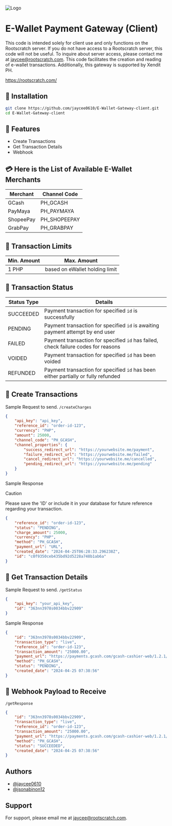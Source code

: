 
![Logo](https://repository-images.githubusercontent.com/795007219/f6c83903-f960-4812-9d99-e1adf7181c6d)


# E-Wallet Payment Gateway (Client)

This code is intended solely for client use and only functions on the Rootscratch server. If you do not have access to a Rootscratch server, this code will not be useful. To inquire about server access, please contact me at jaycee@rootscratch.com. This code facilitates the creation and reading of e-wallet transactions. Additionally, this gateway is supported by Xendit PH.

https://rootscratch.com/
## 🧬 Installation

```bash
git clone https://github.com/jaycee0610/E-Wallet-Gateway-client.git
cd E-Wallet-Gateway-client
```
    
## 🤖 Features

- Create Transactions
- Get Transaction Details
- Webhook



## 💳 Here is the List of Available E-Wallet Merchants
| Merchant | Channel Code                          |
|-------------------|--------------------------------------|
| GCash             | PH_GCASH |
| PayMaya           | PH_PAYMAYA |
| ShopeePay          | PH_SHOPEEPAY |
| GrabPay           | PH_GRABPAY |

## 📢 Transaction Limits
|Min. Amount | Max. Amount|
|-------------------|--------------------------------------|
|1 PHP | based on eWallet holding limit

## 🔔 Transaction Status
| Status Type | Details                         |
|-------------------|--------------------------------------|
| SUCCEEDED             | Payment transaction for specified ``id`` is successfully |
| PENDING             | Payment transaction for specified ``id`` is awaiting payment attempt by end user |
| FAILED             | Payment transaction for specified ``id`` has failed, check failure codes for reasons |
| VOIDED             | Payment transaction for specified ``id`` has been voided |
| REFUNDED             | Payment transaction for specified ``id`` has been either partially or fully refunded |

## 📌 Create Transactions

Sample Request to send. ``/createCharges``

```json
{
    "api_key": "api_key",
    "reference_id": "order-id-123",
    "currency": "PHP",
    "amount": 25000,
    "channel_code": "PH_GCASH",
    "channel_properties": {
        "success_redirect_url": "https://yourwebsite.me/payment",
        "failure_redirect_url": "https://yourwebsite.me/failed",
        "cancel_redirect_url": "https://yourwebsite.me/cancelled",
        "pending_redirect_url": "https://yourwebsite.me/pending"
    }
}
```

Sample Response
> [!CAUTION]
> Please save the 'ID' or include it in your database for future reference regarding your transaction.

```json
{
    "reference_id": "order-id-123",
    "status": "PENDING",
    "charge_amount": 25000,
    "currency": "PHP",
    "method": "PH_GCASH",
    "payment_url": "URL",
    "created_date": "2024-04-25T06:28:33.296238Z",
    "id": "c0f9350ceb435bd92d5228a748b1ab6a"
}
```

## 📌 Get Transaction Details
Sample Request to send. ``/getStatus``

```json
{
    "api_key": "your_api_key",
    "id": "363nn3978s0034bbv22909"
}
```
Sample Response
```json
{
    "id": "363nn3978s0034bbv22909",
    "transaction_type": "live",
    "reference_id": "order-id-123",
    "transaction_amount": "25000.00",
    "payment_url": "https://payments.gcash.com/gcash-cashier-web/1.2.1/..",
    "method": "PH_GCASH",
    "status": "PENDING",
    "created_date": "2024-04-25 07:38:56"
}
```

## 📌 Webhook Payload to Receive
``/getResponse``
```json
{
    "id": "363nn3978s0034bbv22909",
    "transaction_type": "live",
    "reference_id": "order-id-123",
    "transaction_amount": "25000.00",
    "payment_url": "https://payments.gcash.com/gcash-cashier-web/1.2.1/..",
    "method": "PH_GCASH",
    "status": "SUCCEEDED",
    "created_date": "2024-04-25 07:38:56"
}
```
## Authors

- [@jaycee0610](https://github.com/jaycee0610)
- [@jsonabinon12](https://github.com/jsonabinon12)


## Support

For support, please email me at jaycee@rootscratch.com.
